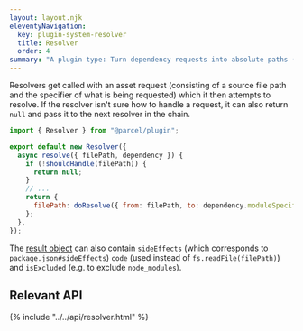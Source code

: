 ```yaml
---
layout: layout.njk
eleventyNavigation:
  key: plugin-system-resolver
  title: Resolver
  order: 4
summary: "A plugin type: Turn dependency requests into absolute paths (or exclude them)"
---
```


Resolvers get called with an asset request (consisting of a source file path
and the specifier of what is being requested) which it then attempts to
resolve. If the resolver isn't sure how to handle a request, it can also return
`null` and pass it to the next resolver in the chain.

```js
import { Resolver } from "@parcel/plugin";

export default new Resolver({
  async resolve({ filePath, dependency }) {
    if (!shouldHandle(filePath)) {
      return null;
    }
    // ...
    return {
      filePath: doResolve({ from: filePath, to: dependency.moduleSpecifier }),
    };
  },
});
```

The [result object](/plugin-system/resolver/#ResolveResult) can also contain `sideEffects` (which corresponds to `package.json#sideEffects`) `code` (used instead of `fs.readFile(filePath)`) and `isExcluded` (e.g. to exclude `node_modules`).

## Relevant API

{% include "../../api/resolver.html" %}
